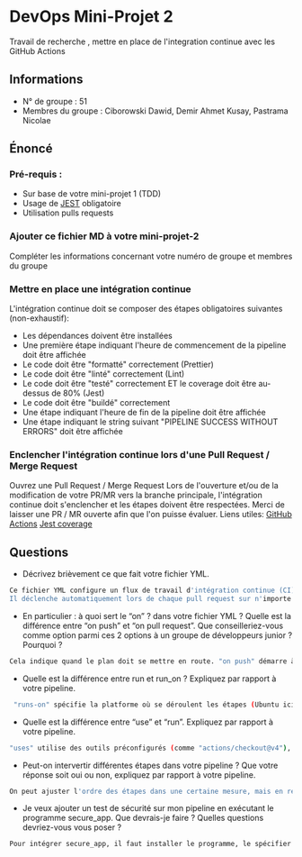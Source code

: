 # DevOps Mini-Projet 2

Travail de recherche , mettre en place de l'integration continue avec les GitHub Actions

## Informations

-   N° de groupe : 51
-   Membres du groupe : Ciborowski Dawid, Demir Ahmet Kusay, Pastrama Nicolae

## Énoncé

### Pré-requis :

-   Sur base de votre mini-projet 1 (TDD)
-   Usage de [JEST](https://jestjs.io/docs/getting-started) obligatoire
-   Utilisation pulls requests

### Ajouter ce fichier MD à votre mini-projet-2

Compléter les informations concernant votre numéro de groupe et membres du groupe

### Mettre en place une intégration continue

L'intégration continue doit se composer des étapes obligatoires suivantes (non-exhaustif):

-   Les dépendances doivent être installées
-   Une première étape indiquant l'heure de commencement de la pipeline doit être affichée
-   Le code doit être "formatté" correctement (Prettier)
-   Le code doit être "linté" correctement (Lint)
-   Le code doit être "testé" correctement ET le coverage doit être au-dessus de 80% (Jest)
-   Le code doit être "buildé" correctement
-   Une étape indiquant l'heure de fin de la pipeline doit être affichée
-   Une étape indiquant le string suivant "PIPELINE SUCCESS WITHOUT ERRORS" doit être affichée

### Enclencher l'intégration continue lors d'une Pull Request / Merge Request

Ouvrez une Pull Request / Merge Request
Lors de l'ouverture et/ou de la modification de votre PR/MR vers la branche principale, l'intégration continue doit s'enclencher et les étapes doivent être respectées.
Merci de laisser une PR / MR ouverte afin que l'on puisse évaluer.
Liens utiles:
[GitHub Actions](https://docs.github.com/fr/actions)
[Jest coverage](https://www.valentinog.com/blog/jest-coverage/)

## Questions

-   Décrivez brièvement ce que fait votre fichier YML.

```bash
Ce fichier YML configure un flux de travail d'intégration continue (CI) avec GitHub Actions pour un projet Node.js.
Il déclenche automatiquement lors de chaque pull request sur n'importe quelle branche. Les étapes incluent la vérification du code, l'installation de Node.js, l'installation des dépendances, l'affichage de l'heure de début, la vérification du style avec Prettier et ESLint, l'évaluation de la couverture de code avec Jest, la construction de l'application avec Webpack, l'affichage de l'heure de fin, et une notification de succès en l'absence d'erreurs.
```

-   En particulier : à quoi sert le “on” ? dans votre fichier YML ? Quelle est la différence entre “on push” et “on pull request”. Que conseilleriez-vous comme option parmi ces 2 options à un groupe de développeurs junior ? Pourquoi ?

```bash
Cela indique quand le plan doit se mettre en route. "on push" démarre à chaque fois qu'il y a des modifications, "on pull_request" lorsqu'on propose une fusion. Pour les débutants, commencer par "on pull_request" est plus sûr, car ça permet de vérifier les changements avant de les intégrer.
```

-   Quelle est la différence entre run et run_on ? Expliquez par rapport à votre pipeline.

```bash
 "runs-on" spécifie la platforme où se déroulent les étapes (Ubuntu ici), tandis que "run" indique les actions à exécuter à chaque étape.
```

-   Quelle est la différence entre “use” et “run”. Expliquez par rapport à votre pipeline.

```bash
"uses" utilise des outils préconfigurés (comme "actions/checkout@v4"), tandis que "run" exécute des commandes spécifiques dans notre plan.
```

-   Peut-on intervertir différentes étapes dans votre pipeline ? Que votre réponse soit oui ou non, expliquez par rapport à votre pipeline.

```bash
On peut ajuster l'ordre des étapes dans une certaine mesure, mais en respectant les dépendances. Par exemple, l'installation des éléments doit précéder la vérification du code ou sa mise en forme.
```

-   Je veux ajouter un test de sécurité sur mon pipeline en exécutant le programme secure_app. Que devrais-je faire ? Quelles questions devriez-vous vous poser ?

```bash
Pour intégrer secure_app, il faut installer le programme, le spécifier dans le package.json et ensuite écrire une étape dans la pipeline ( un peu comme ce qu'on a fait tout au long de ce 2 ème projet ). La lecture de la documentation permet de se poser aucune question car tout est déja indiqué !
```
